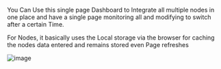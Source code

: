 You Can Use this single page Dashboard to Integrate all multiple nodes in one place and have a single page monitoring all and modifying to switch after a certain Time.

For Nodes, it basically uses the Local storage via the browser for caching the nodes data entered and remains stored even Page refreshes

![image](https://github.com/user-attachments/assets/a4e689ad-2f3f-436f-bad5-0b3552796bab)



